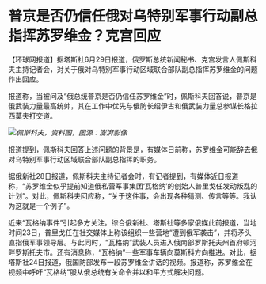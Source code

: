 

# 普京是否仍信任俄对乌特别军事行动副总指挥苏罗维金？克宫回应

【环球网报道】据塔斯社6月29日报道，俄罗斯总统新闻秘书、克宫发言人佩斯科夫主持记者会，对关于俄对乌特别军事行动区域联合部队副总指挥苏罗维金的问题作出回应。

报道称，当被问及“俄总统普京是否仍信任苏罗维金”时，佩斯科夫回答说，普京是俄武装力量最高统帅，其在工作中优先与俄防长绍伊古和俄武装力量总参谋长格拉西莫夫打交道。

![](https://inews.gtimg.com/om_bt/OYuRL7LTosWJnnsfrDhyFHNetK5eGj8-njIydgBuyObO4AA/1000)_佩斯科夫，资料图，图源：澎湃影像_

报道提到，佩斯科夫回答上述问题的背景是，有媒体日前称，苏罗维金可能辞去俄对乌特别军事行动区域联合部队副总指挥的职务。

据俄新社28日报道，佩斯科夫主持记者会时，有记者提到，有媒体近日报道称，“苏罗维金似乎提前知道俄私营军事集团‘瓦格纳’的创始人普里戈任发动叛乱的计划”。对此，佩斯科夫回应称，“关于这件事，会出现各种猜测、传言等等。我认为这就是一个例子”。

近来“瓦格纳事件”引起多方关注。综合俄新社、塔斯社等多家俄媒此前报道，当地时间23日，普里戈任在社交媒体上称该组织一些营地“遭到俄军袭击”，并将矛头直指俄军事领导层。与此同时，“瓦格纳”武装人员进入俄南部罗斯托夫州首府顿河畔罗斯托夫市。还有消息称，“瓦格纳”一些军事车辆向莫斯科方向推进。对此，据塔斯社24日报道，俄国防部发布一段苏罗维金讲话的视频。报道称，苏罗维金在视频中呼吁“瓦格纳”服从俄总统有关命令并以和平方式解决问题。

